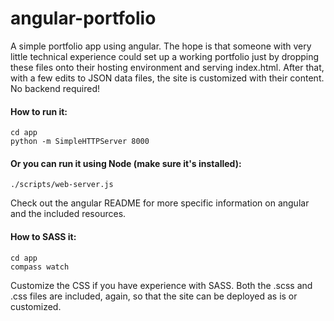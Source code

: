 angular-portfolio
=================

A simple portfolio app using angular. The hope is that someone with very little technical experience could set up a working portfolio just by dropping these files onto their hosting environment and serving index.html. After that, with a few edits to JSON data files, the site is customized with their content. No backend required!

#### How to run it:

    cd app
    python -m SimpleHTTPServer 8000
    
#### Or you can run it using Node (make sure it's installed):

    ./scripts/web-server.js
    
Check out the angular README for more specific information on angular and the included resources.

    
#### How to SASS it:

    cd app
    compass watch

Customize the CSS if you have experience with SASS. Both the .scss and .css files are included, again, so that the site can be deployed as is or customized.
